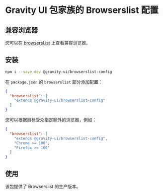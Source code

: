 # Gravity UI 包家族的 Browserslist 配置

## 兼容浏览器

您可以在 [browsersl.ist](https://browsersl.ist/#q=last%202%20major%20versions%20and%20last%202%20years%20and%20fully%20supports%20es6%20and%20%3E%200.05%25%0Anot%20dead%0Anot%20op_mini%20all%0Anot%20and_qq%20%3E%200%0Anot%20and_uc%20%3E%200%0AFirefox%20ESR%0AChrome%20%3E%200%20and%20last%202%20years%20and%20%3E%200.05%25%0ASafari%20%3E%200%20and%20last%202%20years%20and%20%3E%200.05%25%0AFirefox%20%3E%200%20and%20last%202%20years%20and%20%3E%200.01%25) 上查看兼容浏览器。

## 安装

```bash
npm i --save-dev @gravity-ui/browserslist-config
```

在 `package.json` 的 `browserslist` 部分添加配置：

```json
{
  "browserslist": [
    "extends @gravity-ui/browserslist-config"
  ]
}
```

您可以根据目标受众指定额外的浏览器，例如：
```json
{
  "browserslist": [
    "extends @gravity-ui/browserslist-config",
    "Chrome >= 100",
    "Firefox >= 100"
  ]
}
```

## 使用

该包提供了 Browserslist 的生产版本。